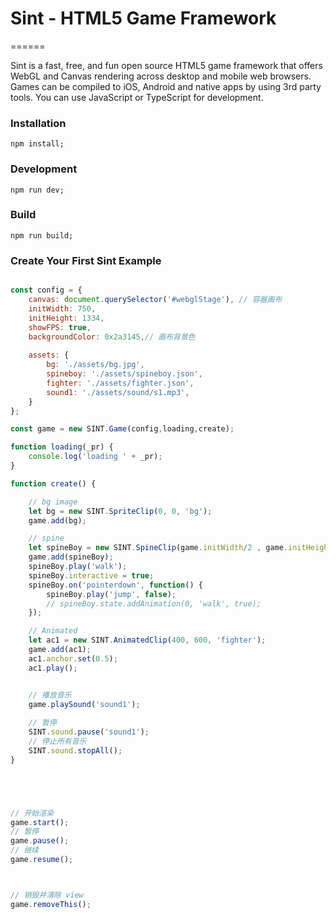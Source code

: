 # Sint - HTML5 Game Framework


======


Sint is a fast, free, and fun open source HTML5 game framework that offers WebGL and Canvas rendering across desktop and mobile web browsers. Games can be compiled to iOS, Android and native apps by using 3rd party tools. 
You can use JavaScript or TypeScript for development.




### Installation 
```
npm install;
```

### Development 
```
npm run dev;
```

### Build 
```
npm run build;
```


### Create Your First Sint Example

```javascript

const config = {
    canvas: document.querySelector('#webglStage'), // 容器画布
    initWidth: 750,
    initHeight: 1334,
    showFPS: true,
    backgroundColor: 0x2a3145,// 画布背景色
    
    assets: {
        bg: './assets/bg.jpg',
        spineboy: './assets/spineboy.json',
        fighter: './assets/fighter.json',
        sound1: './assets/sound/s1.mp3',
    }
};

const game = new SINT.Game(config,loading,create);

function loading(_pr) {
    console.log('loading ' + _pr);
}

function create() {

    // bg image
    let bg = new SINT.SpriteClip(0, 0, 'bg');
    game.add(bg);

    // spine
    let spineBoy = new SINT.SpineClip(game.initWidth/2 , game.initHeight , 'spineboy');
    game.add(spineBoy);
    spineBoy.play('walk');
    spineBoy.interactive = true;
    spineBoy.on('pointerdown', function() {
        spineBoy.play('jump', false);
        // spineBoy.state.addAnimation(0, 'walk', true);
    });

    // Animated
    let ac1 = new SINT.AnimatedClip(400, 600, 'fighter');
    game.add(ac1);
    ac1.anchor.set(0.5);
    ac1.play();


    // 播放音乐
    game.playSound('sound1');
    
    // 暂停
    SINT.sound.pause('sound1');
    // 停止所有音乐
    SINT.sound.stopAll();
}





// 开始渲染
game.start();
// 暂停
game.pause();
// 继续
game.resume();



// 销毁并清除 view
game.removeThis();

```

